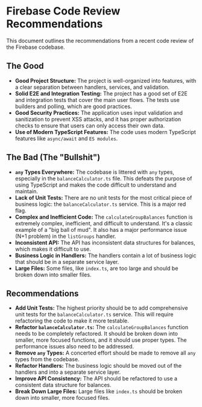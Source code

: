 # Firebase Code Review Recommendations

This document outlines the recommendations from a recent code review of the Firebase codebase.

## The Good

*   **Good Project Structure:** The project is well-organized into features, with a clear separation between handlers, services, and validation.
*   **Solid E2E and Integration Testing:** The project has a good set of E2E and integration tests that cover the main user flows. The tests use builders and polling, which are good practices.
*   **Good Security Practices:** The application uses input validation and sanitization to prevent XSS attacks, and it has proper authorization checks to ensure that users can only access their own data.
*   **Use of Modern TypeScript Features:** The code uses modern TypeScript features like `async/await` and `ES modules`.

## The Bad (The "Bullshit")

*   **`any` Types Everywhere:** The codebase is littered with `any` types, especially in the `balanceCalculator.ts` file. This defeats the purpose of using TypeScript and makes the code difficult to understand and maintain.
*   **Lack of Unit Tests:** There are no unit tests for the most critical piece of business logic: the `balanceCalculator.ts` service. This is a major red flag.
*   **Complex and Inefficient Code:** The `calculateGroupBalances` function is extremely complex, inefficient, and difficult to understand. It's a classic example of a "big ball of mud". It also has a major performance issue (N+1 problem) in the `listGroups` handler.
*   **Inconsistent API:** The API has inconsistent data structures for balances, which makes it difficult to use.
*   **Business Logic in Handlers:** The handlers contain a lot of business logic that should be in a separate service layer.
*   **Large Files:** Some files, like `index.ts`, are too large and should be broken down into smaller files.

## Recommendations

*   **Add Unit Tests:** The highest priority should be to add comprehensive unit tests for the `balanceCalculator.ts` service. This will require refactoring the code to make it more testable.
*   **Refactor `balanceCalculator.ts`:** The `calculateGroupBalances` function needs to be completely refactored. It should be broken down into smaller, more focused functions, and it should use proper types. The performance issues also need to be addressed.
*   **Remove `any` Types:** A concerted effort should be made to remove all `any` types from the codebase.
*   **Refactor Handlers:** The business logic should be moved out of the handlers and into a separate service layer.
*   **Improve API Consistency:** The API should be refactored to use a consistent data structure for balances.
*   **Break Down Large Files:** Large files like `index.ts` should be broken down into smaller, more focused files.
